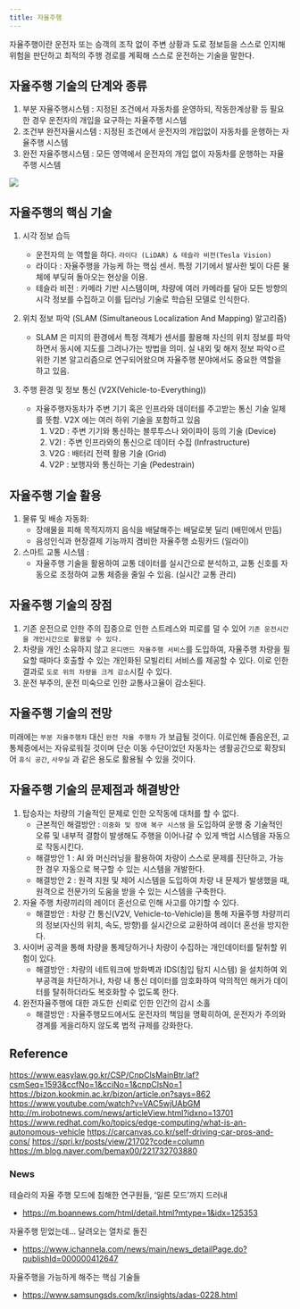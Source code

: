 ```yaml
---
title: 자율주행
---
```

자율주행이란 운전자 또는 승객의 조작 없이 주변 상황과 도로 정보등을 스스로 인지해 위험을 판단하고 최적의 주행 경로를 계획해 스스로 운전하는 기술을 말한다.

## 자율주행 기술의 단계와 종류
1. 부분 자율주행시스템 : 지정된 조건에서 자동차를 운영하되, 작동한계상황 등 필요한 경우 운전자의 개입을 요구하는 자율주행 시스템
2. 조건부 완전자율시스템 : 지정된 조건에서 운전자의 개입없이 자동차를 운행하는 자율주행 시스템
3. 완전 자율주행시스템 : 모든 영역에서 운전자의 개입 없이 자동차를 운행하는 자율주행 시스템

![](interview/images/Pasted%20image%2020240530193839.png)

## 자율주행의 핵심 기술
1. 시각 정보 습득
	- 운전자의 눈 역할을 하다. `라이다 (LiDAR) & 테슬라 비전(Tesla Vision)`
	- 라이다 : 자율주행을 가능케 하는 핵심 센서. 특정 기기에서 발사한 빛이 다른 물체에 부딪혀 돌아오는 현상을 이용.
	- 테슬라 비전 : 카메라 기반 시스템이며, 차량에 여러 카메라를 달아 모든 방향의 시각 정보를 수집하고 이를 딥러닝 기술로 학습된 모델로 인식한다.

2. 위치 정보 파악 (SLAM (Simultaneous Localization And Mapping) 알고리즘)
	- SLAM 은 미지의 환경에서 특정 객체가 센서를 활용해 자신의 위치 정보를 파악하면서 동시에 지도를 그려나가는 방법을 의미.  실 내외 및 해저 정보 파악ㅇ르 위한 기본 알고리즘으로 연구되어왔으며 자율주행 분야에서도 중요한 역할을 하고 있음.

3. 주행 환경 및 정보 통신 (V2X(Vehicle-to-Everything))
	- 자율주행자동차가 주변 기기 혹은 인프라와 데이터를 주고받는 통신 기술 일체를 뜻함. V2X 에는 여러 하위 기술을 포함하고 있음
		1. V2D : 주변 기기와 통신하는 블루투스나 와이파이 등의 기술 (Device)
		2. V2I : 주변 인프라와의 통신으로 데이터 수집 (Infrastructure)
		3. V2G : 배터리 전력 활용 기술 (Grid)
		4. V2P : 보행자와 통신하는 기술 (Pedestrain)

## 자율주행 기술 활용
1. 물류 및 배송 자동화: 
	- 장애물을 피해 목적지까지 음식을 배달해주는 배달로봇 딜리 (배민에서 만듬)
	- 음성인식과 현장결제 기능까지 겸비한 자율주행 쇼핑카드 (일라이)
2. 스마트 교통 시스템 :
	- 자율주행 기술을 활용하여 교통 데이터를 실시간으로 분석하고, 교통 신호를 자동으로 조정하여 교통 체증을 줄일 수 있음. (실시간 교통 관리)

## 자율주행 기술의 장점
1. 기존 운전으로 인한 주의 집중으로 인한 스트레스와 피로를 덜 수 있어 `기존 운전시간을 개인시간으로 활용할 수 있다.`
2. 차량을 개인 소유하지 않고 `온디맨드 자율주행 서비스`를 도입하여, 자율주행 차량을 필요할 때마다 호출할 수 있는 개인화된 모빌리티 서비스를 제공할 수 있다. 이로 인한 결과로 `도로 위의 차량을 크게 감소`시킬 수 있다.
3. 운전 부주의, 운전 미숙으로 인한 교통사고율이 감소된다.

## 자율주행 기술의 전망
미래에는 `부분 자율주행차` 대신 `완전 자율 주행차` 가 보급될 것이다. 이로인해 졸음운전, 교통체증에서는 자유로워질 것이며 단순 이동 수단이었던 자동차는 생활공간으로 확장되어 `휴식 공간`, `사무실` 과 같은 용도로 활용될 수 있을 것이다.

## 자율주행 기술의 문제점과 해결방안
1. 탑승자는 차량의 기술적인 문제로 인한 오작동에 대처를 할 수 없다.
	- 근본적인 해결방안 : `이중화 및 장애 복구 시스템` 을 도입하여 운행 중 기술적인 오류 및 내부적 결함이 발생해도 주행을 이어나갈 수 있게 백업 시스템을 자동으로 작동시킨다. 
	- 해결방안 1 : AI 와 머신러닝을 활용하여 차량이 스스로 문제를 진단하고, 가능한 경우 자동으로 복구할 수 있는 시스템을 개발한다.
	- 해결방안 2 : 원격 지원 및 제어 시스템을 도입하여 차량 내 문제가 발생했을 때, 원격으로 전문가의 도움을 받을 수 있는 시스템을 구축한다.
2. 자율 주행 차량끼리의 레이더 혼선으로 인해 사고를 야기할 수 있다.
	- 해결방안 : 차량 간 통신(V2V, Vehicle-to-Vehicle)을 통해 자율주행 차량끼리의 정보(자신의 위치, 속도, 방향)를 실시간으로 교환하여 레이더 혼선을 방지한다.
3. 사이버 공격을 통해 차량을 통제당하거나 차량이 수집하는 개인데이터를 탈취할 위험이 있다.
	- 해결방안 : 차량의 네트워크에 방화벽과 IDS(침입 탐지 시스템) 을 설치하여 외부공격을 차단하거나, 차량 내 통신 데이터를 암호화하여 악의적인 해커가 데이터를 탈취하더라도 복호화할 수 없도록 한다.
4. 완전자율주행에 대한 과도한 신뢰로 인한 인간의 감시 소홀
	- 해결방안 : 자율주행모드에서도 운전자의 책임을 명확히하여, 운전자가 주의와 경계를 게을리하지 않도록 법적 규제를 강화한다.
## Reference
https://www.easylaw.go.kr/CSP/CnpClsMainBtr.laf?csmSeq=1593&ccfNo=1&cciNo=1&cnpClsNo=1
https://bizon.kookmin.ac.kr/bizon/article.on?says=862
https://www.youtube.com/watch?v=VAC5wjUAbGM
http://m.irobotnews.com/news/articleView.html?idxno=13701
https://www.redhat.com/ko/topics/edge-computing/what-is-an-autonomous-vehicle
https://carcanvas.co.kr/self-driving-car-pros-and-cons/
https://spri.kr/posts/view/21702?code=column
https://m.blog.naver.com/bemax00/221732703880

### News
테슬라의 자율 주행 모드에 침해한 연구원들, ‘일론 모드’까지 드러내
- https://m.boannews.com/html/detail.html?mtype=1&idx=125353

자율주행 믿었는데... 달려오는 열차로 돌진
- https://www.ichannela.com/news/main/news_detailPage.do?publishId=000000412647

자율주행을 가능하게 해주는 핵심 기술들
- https://www.samsungsds.com/kr/insights/adas-0228.html
